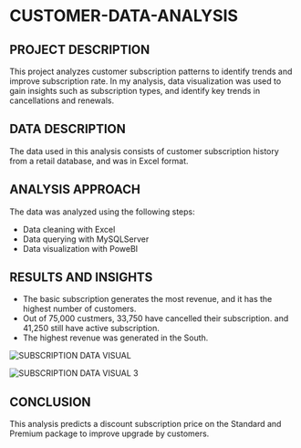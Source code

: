 # CUSTOMER-DATA-ANALYSIS
## PROJECT DESCRIPTION
This project analyzes customer  subscription patterns to identify trends and improve subscription rate. In my analysis, data visualization was used to gain insights such as subscription types,  and identify key trends in cancellations and renewals.
## DATA DESCRIPTION 
The data used in this analysis consists of customer subscription history from a retail database, and was in Excel format.
## ANALYSIS APPROACH
The data was analyzed using the following steps:
- Data cleaning with Excel
- Data querying with MySQLServer
- Data visualization with PoweBI
## RESULTS AND INSIGHTS
- The basic subscription generates the most revenue, and it has the highest number of customers.
- Out of 75,000 custmers, 33,750 have cancelled their subscription. and 41,250 still have active subscription.
- The highest revenue was generated in the South.

![SUBSCRIPTION DATA VISUAL](https://github.com/user-attachments/assets/6f5c299d-c4f4-495a-997a-b87ef9eb4389)

![SUBSCRIPTION DATA VISUAL 3](https://github.com/user-attachments/assets/4a22a5bc-050b-4530-890f-099aed75f776)

## CONCLUSION
This analysis predicts a discount subscription price on the Standard and Premium package to improve upgrade by customers.
